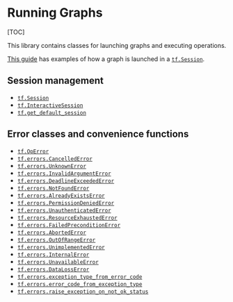 # Running Graphs
[TOC]

This library contains classes for launching graphs and executing operations.

<a href="../../guide/low_level_intro.md">This guide</a> has examples of how a graph
is launched in a <a href="../../api_docs/python/tf/Session.md"><code>tf.Session</code></a>.

<h2 id="Session_management">Session management</h2>

*   <a href="../../api_docs/python/tf/Session.md"><code>tf.Session</code></a>
*   <a href="../../api_docs/python/tf/InteractiveSession.md"><code>tf.InteractiveSession</code></a>
*   <a href="../../api_docs/python/tf/get_default_session.md"><code>tf.get_default_session</code></a>

<h2 id="Error_classes_and_convenience_functions">Error classes and convenience functions</h2>

*   <a href="../../api_docs/python/tf/OpError.md"><code>tf.OpError</code></a>
*   <a href="../../api_docs/python/tf/errors/CancelledError.md"><code>tf.errors.CancelledError</code></a>
*   <a href="../../api_docs/python/tf/errors/UnknownError.md"><code>tf.errors.UnknownError</code></a>
*   <a href="../../api_docs/python/tf/errors/InvalidArgumentError.md"><code>tf.errors.InvalidArgumentError</code></a>
*   <a href="../../api_docs/python/tf/errors/DeadlineExceededError.md"><code>tf.errors.DeadlineExceededError</code></a>
*   <a href="../../api_docs/python/tf/errors/NotFoundError.md"><code>tf.errors.NotFoundError</code></a>
*   <a href="../../api_docs/python/tf/errors/AlreadyExistsError.md"><code>tf.errors.AlreadyExistsError</code></a>
*   <a href="../../api_docs/python/tf/errors/PermissionDeniedError.md"><code>tf.errors.PermissionDeniedError</code></a>
*   <a href="../../api_docs/python/tf/errors/UnauthenticatedError.md"><code>tf.errors.UnauthenticatedError</code></a>
*   <a href="../../api_docs/python/tf/errors/ResourceExhaustedError.md"><code>tf.errors.ResourceExhaustedError</code></a>
*   <a href="../../api_docs/python/tf/errors/FailedPreconditionError.md"><code>tf.errors.FailedPreconditionError</code></a>
*   <a href="../../api_docs/python/tf/errors/AbortedError.md"><code>tf.errors.AbortedError</code></a>
*   <a href="../../api_docs/python/tf/errors/OutOfRangeError.md"><code>tf.errors.OutOfRangeError</code></a>
*   <a href="../../api_docs/python/tf/errors/UnimplementedError.md"><code>tf.errors.UnimplementedError</code></a>
*   <a href="../../api_docs/python/tf/errors/InternalError.md"><code>tf.errors.InternalError</code></a>
*   <a href="../../api_docs/python/tf/errors/UnavailableError.md"><code>tf.errors.UnavailableError</code></a>
*   <a href="../../api_docs/python/tf/errors/DataLossError.md"><code>tf.errors.DataLossError</code></a>
*   <a href="../../api_docs/python/tf/errors/exception_type_from_error_code.md"><code>tf.errors.exception_type_from_error_code</code></a>
*   <a href="../../api_docs/python/tf/errors/error_code_from_exception_type.md"><code>tf.errors.error_code_from_exception_type</code></a>
*   <a href="../../api_docs/python/tf/errors/raise_exception_on_not_ok_status.md"><code>tf.errors.raise_exception_on_not_ok_status</code></a>
